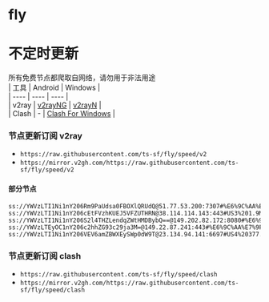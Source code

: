 # fly
# 不定时更新
所有免费节点都爬取自网络，请勿用于非法用途  
|  工具  | Android  | Windows  |  
|  ----  | ----   | ----  |  
| v2ray  | [v2rayNG](https://github.com/2dust/v2rayNG/releases) | [v2rayN](https://github.com/2dust/v2rayN/releases) |  
| Clash  | - | [Clash For Windows](https://github.com/2dust/clashN/releases) | 
  
### 节点更新订阅  v2ray
- `https://raw.githubusercontent.com/ts-sf/fly/speed/v2`  
- `https://mirror.v2gh.com/https://raw.githubusercontent.com/ts-sf/fly/speed/v2`  

#### 部分节点  
``` 
ss://YWVzLTI1Ni1nY206Rm9PaUdsa0FBOXlQRUdQ@51.77.53.200:7307#%E6%9C%AA%E7%9F%A55%201.4MB%2Fs
ss://YWVzLTI1Ni1nY206cEtFVzhKUEJ5VFZUTHRN@38.114.114.143:443#US3%201.9MB%2Fs
ss://YWVzLTI1Ni1nY206S2l4THZLendqZWtHMDBybQ==@149.202.82.172:8080#%E6%9C%AA%E7%9F%A59%201.6MB%2Fs
ss://YWVzLTEyOC1nY206c2hhZG93c29ja3M=@149.22.87.241:443#%E6%9C%AA%E7%9F%A510%209.2MB%2Fs
ss://YWVzLTI1Ni1nY206VEV6amZBWXEySWp0dW9T@23.134.94.141:6697#US4%20377.4KB%2Fs
```
### 节点更新订阅  clash
- `https://raw.githubusercontent.com/ts-sf/fly/speed/clash`  
- `https://mirror.v2gh.com/https://raw.githubusercontent.com/ts-sf/fly/speed/clash`  


